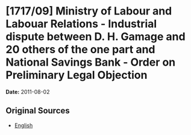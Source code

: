 # [1717/09] Ministry of Labour and Labouar Relations - Industrial dispute between D. H. Gamage and 20 others of the one part and National Savings Bank - Order on Preliminary Legal Objection

**Date:** 2011-08-02

## Original Sources

- [English](https://documents.gov.lk/view/extra-gazettes/2011/8/1717-09_E.pdf)
